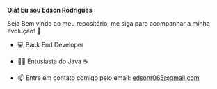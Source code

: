 **Olá! Eu sou Edson Rodrigues**

Seja Bem vindo ao meu repositório, me siga para acompanhar a minha evolução! 🤟

- 💻 Back End Developer

* 👨‍💻 Entusiasta do Java ☕ 

- 📫 Entre em contato comigo pelo email: edsonr065@gmail.com
